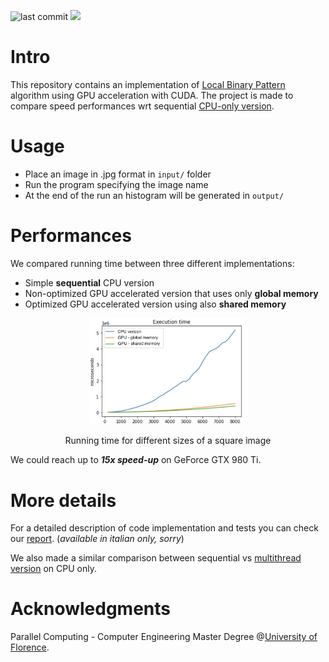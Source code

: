 ![last commit](https://img.shields.io/github/last-commit/sim-pez/PRNU)
![](https://img.shields.io/badge/Programming_Language-c++-blue.svg)

# Intro 

This repository contains an implementation of [Local Binary Pattern](https://en.wikipedia.org/wiki/Local_binary_patterns) algorithm using GPU acceleration with CUDA. 
The project is made to compare speed performances wrt sequential [CPU-only version](https://github.com/MarcoSolarino/LBPSequential/tree/master).


# Usage

- Place an image in .jpg format in ```input/``` folder
- Run the program specifying the image name
- At the end of the run an histogram will be generated in ```output/```

# Performances

We compared running time between three different implementations:
- Simple **sequential** CPU version
- Non-optimized GPU accelerated version that uses only **global memory**
- Optimized GPU accelerated version using also **shared memory**

<p align = "center">
<img src = "docs/running_t.png" width="50%">
</p>
<p align = "center">
Running time for different sizes of a square image
</p>


We could reach up to ***15x speed-up*** on GeForce GTX 980 Ti.


# More details
For a detailed description of code implementation and tests you can check our [report](/docs/report.pdf). (_available in italian only, sorry_)

We also made a similar comparison between sequential vs [multithread version](https://github.com/sim-pez/lbp_omp) on CPU only.


# Acknowledgments
Parallel Computing - Computer Engineering Master Degree @[University of Florence](https://www.unifi.it/changelang-eng.html).
